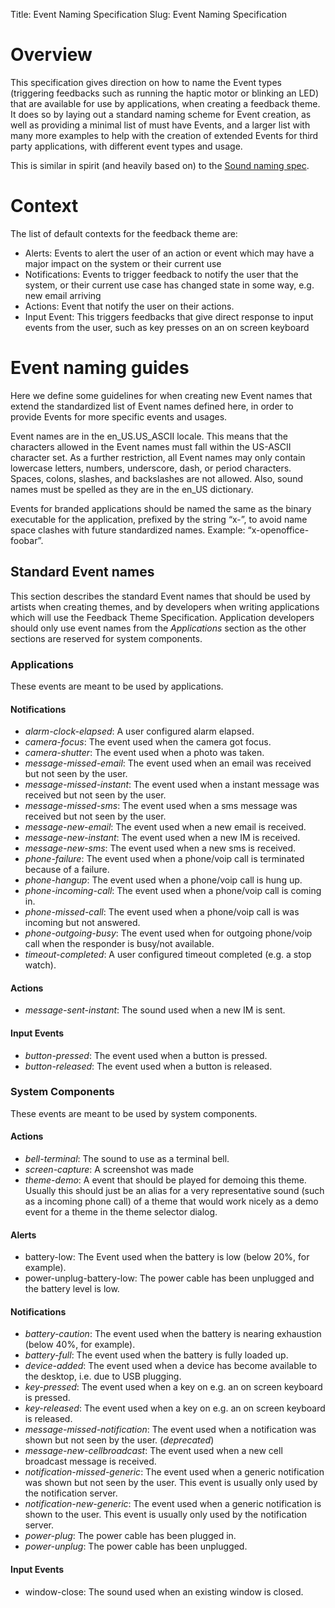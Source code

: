 Title: Event Naming Specification
Slug: Event Naming Specification

# Overview

This specification gives direction on how to name the Event types
(triggering feedbacks such as running the haptic motor or blinking an
LED) that are available for use by applications, when creating a
feedback theme. It does so by laying out a standard naming scheme for
Event creation, as well as providing a minimal list of must have
Events, and a larger list with many more examples to help with the
creation of extended Events for third party applications, with
different event types and usage.

This is similar in spirit (and heavily based on) to the [Sound naming spec][].

# Context

The list of default contexts for the feedback theme are:

- Alerts: Events to alert the user of an action or event which may
  have a major impact on the system or their current use
- Notifications: Events to trigger feedback to notify the user that
  the system, or their current use case has changed state in some way,
  e.g. new email arriving
- Actions: Event that notify the user on their actions.
- Input Event: This triggers feedbacks that give direct response to
  input events from the user, such as key presses on an on screen
  keyboard

# Event naming guides

Here we define some guidelines for when creating new Event names
that extend the standardized list of Event names defined here, in
order to provide Events for more specific events and usages.

Event names are in the en_US.US_ASCII locale. This means that the
characters allowed in the Event names must fall within the US-ASCII
character set. As a further restriction, all Event names may only
contain lowercase letters, numbers, underscore, dash, or period
characters. Spaces, colons, slashes, and backslashes are not
allowed. Also, sound names must be spelled as they are in the en_US
dictionary.

Events for branded applications should be named the same as the binary
executable for the application, prefixed by the string “x-”, to avoid
name space clashes with future standardized names. Example:
“x-openoffice-foobar”.

## Standard Event names

This section describes the standard Event names that should be used
by artists when creating themes, and by developers when writing
applications which will use the Feedback Theme Specification. Application
developers should only use event names from the *Applications*
section as the other sections are reserved for system components.

### Applications

These events are meant to be used by applications.

#### Notifications

- *alarm-clock-elapsed*: A user configured alarm elapsed.
- *camera-focus*: The event used when the camera got focus.
- *camera-shutter*: The event used when a photo was taken.
- *message-missed-email*: The event used when an email was received but not seen by the user.
- *message-missed-instant*: The event used when a instant message was received but not seen by the user.
- *message-missed-sms*: The event used when a sms message was received but not seen by the user.
- *message-new-email*: The event used when a new email is received.
- *message-new-instant*: The event used when a new IM is received.
- *message-new-sms*: The event used when a new sms is received.
- *phone-failure*: The event used when a phone/voip call is terminated because of a failure.
- *phone-hangup*: The event used when a phone/voip call is hung up.
- *phone-incoming-call*: The event used when a phone/voip call is coming in.
- *phone-missed-call*: The event used when a phone/voip call is was incoming but not answered.
- *phone-outgoing-busy*: The event used when for outgoing phone/voip call when the responder is busy/not available.
- *timeout-completed*: A user configured timeout completed (e.g. a stop watch).

#### Actions

- *message-sent-instant*: The sound used when a new IM is sent.

#### Input Events

- *button-pressed*: The event used when a button is pressed.
- *button-released*: The event used when a button is released.

### System Components

These events are meant to be used by system components.

#### Actions

- *bell-terminal*: The sound to use as a terminal bell.
- *screen-capture*: A screenshot was made
- *theme-demo*: A event that should be played for demoing this theme. Usually
  this should just be an alias for a very representative sound (such as
  a incoming phone call) of a theme that would work nicely as a demo event for
  a theme in the theme selector dialog.

#### Alerts

- battery-low: The Event used when the battery is low (below 20%, for example).
- power-unplug-battery-low: The power cable has been unplugged and the battery level is low.

#### Notifications

- *battery-caution*: The event used when the battery is nearing exhaustion (below 40%, for example).
- *battery-full*: The event used when the battery is fully loaded up.
- *device-added*: The event used when a device has become available to the desktop, i.e. due to USB plugging.
- *key-pressed*: The event used when a key on e.g. an on screen keyboard is pressed.
- *key-released*: The event used when a key on e.g. an on screen keyboard is released.
- *message-missed-notification*: The event used when a notification was shown but not seen by the user. (*deprecated*)
- *message-new-cellbroadcast*: The event used when a new cell broadcast message is received.
- *notification-missed-generic*: The event used when a generic notification was
  shown but not seen by the user. This event is usually only used by
  the notification server.
- *notification-new-generic*: The event used when a generic notification
  is shown to the user. This event is usually only used by the
  notification server.
- *power-plug*: The power cable has been plugged in.
- *power-unplug*: The power cable has been unplugged.

#### Input Events

- window-close: The sound used when an existing window is closed.

[Sound naming spec]: http://0pointer.de/public/sound-naming-spec.html
